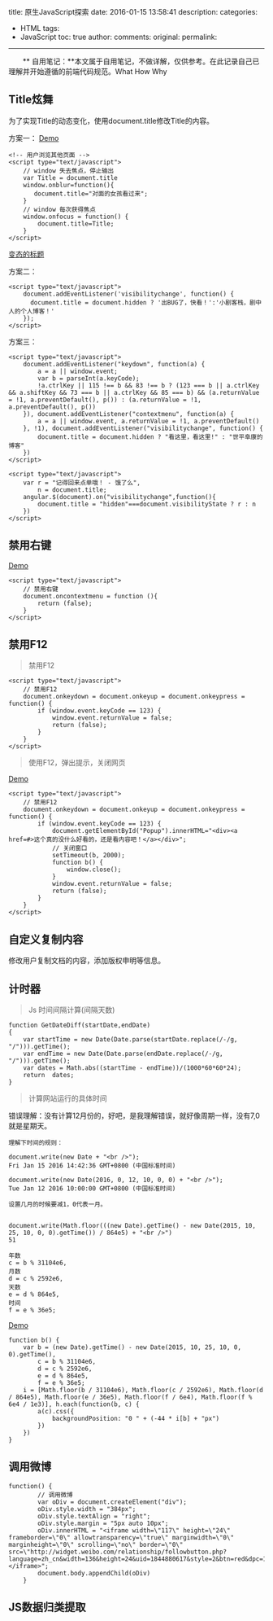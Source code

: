 title:  原生JavaScript探索
date: 2016-01-15 13:58:41
description: 
categories:
- HTML
tags:
- JavaScript
toc: true
author:
comments:
original:
permalink: 
---
　　** 自用笔记：**本文属于自用笔记，不做详解，仅供参考。在此记录自己已理解并开始遵循的前端代码规范。What How Why
<!-- more -->
## Title炫舞

为了实现Title的动态变化，使用document.title修改Title的内容。


方案一：
[Demo](/Native-JS/Title)
```
<!-- 用户浏览其他页面 -->
<script type="text/javascript">
	// window 失去焦点，停止输出
	var Title = document.title
	window.onblur=function(){
	   document.title="对面的女孩看过来";
	}
	// window 每次获得焦点
	window.onfocus = function() {
	    document.title=Title;
	}
</script>
```

[变态的标题](https://www.bh-lay.com/blog/14e6e855585)

方案二：

```
<script type="text/javascript">
	document.addEventListener('visibilitychange', function() {
	  document.title = document.hidden ? '出BUG了，快看！':'小剧客栈，剧中人的个人博客！'
	});
</script>

```

方案三：

```
<script type="text/javascript">
	document.addEventListener("keydown", function(a) {
		a = a || window.event;
		var b = parseInt(a.keyCode);
		!a.ctrlKey || 115 !== b && 83 !== b ? (123 === b || a.ctrlKey && a.shiftKey && 73 === b || a.ctrlKey && 85 === b) && (a.returnValue = !1, a.preventDefault(), p()) : (a.returnValue = !1, a.preventDefault(), p())
	}), document.addEventListener("contextmenu", function(a) {
		a = a || window.event, a.returnValue = !1, a.preventDefault()
	}, !1), document.addEventListener("visibilitychange", function() {
		document.title = document.hidden ? "看这里，看这里!" : "世平阜康的博客"
	})
</script>

```

```
<script type="text/javascript">
	var r = "记得回来点单哦！ - 饿了么",
	    n = document.title;
	angular.$(document).on("visibilitychange",function(){
	    document.title = "hidden"===document.visibilityState ? r : n
	})
</script>
```

## 禁用右键
[Demo](/Native-JS/Prevent-Right-click)

```
<script type="text/javascript">
	// 禁用右键
    document.oncontextmenu = function (){
        return (false);
    }
</script>
```
## 禁用F12

> 禁用F12

```
<script type="text/javascript">
	// 禁用F12
	document.onkeydown = document.onkeyup = document.onkeypress = function() {
		if (window.event.keyCode == 123) {
			window.event.returnValue = false;
			return (false);
		}
	}
</script>
```

>使用F12，弹出提示，关闭网页

[Demo](/Native-JS/Disable-F12)

```
<script type="text/javascript">
	// 禁用F12
	document.onkeydown = document.onkeyup = document.onkeypress = function() {
		if (window.event.keyCode == 123) {
			document.getElementById("Popup").innerHTML="<div><a href=#>这个真的没什么好看的，还是看内容吧！</a></div>";
			// 关闭窗口
			setTimeout(b, 2000);
			function b() {
				window.close();
			}
			window.event.returnValue = false;
			return (false);
		}
	}
</script>
```

## 自定义复制内容


修改用户复制文档的内容，添加版权申明等信息。


## 计时器


> Js 时间间隔计算(间隔天数)

```
function GetDateDiff(startDate,endDate)  
{  
    var startTime = new Date(Date.parse(startDate.replace(/-/g,   "/"))).getTime();     
    var endTime = new Date(Date.parse(endDate.replace(/-/g,   "/"))).getTime();     
    var dates = Math.abs((startTime - endTime))/(1000*60*60*24);     
    return  dates;    
}
```
>  计算网站运行的具体时间

错误理解：没有计算12月份的，好吧，是我理解错误，就好像周期一样，没有7,0就是星期天。

```
理解下时间的规则：

document.write(new Date + "<br />");
Fri Jan 15 2016 14:42:36 GMT+0800 (中国标准时间)

document.write(new Date(2016, 0, 12, 10, 0, 0) + "<br />");
Tue Jan 12 2016 10:00:00 GMT+0800 (中国标准时间)

设置几月的时候要减1，0代表一月。


document.write(Math.floor(((new Date).getTime() - new Date(2015, 10, 25, 10, 0, 0).getTime()) / 864e5) + "<br />")
51

年数
c = b % 31104e6,
月数
d = c % 2592e6,
天数
e = d % 864e5,
时间
f = e % 36e5;
```

[Demo](/Resume/H1/)

```
function b() {
	var b = (new Date).getTime() - new Date(2015, 10, 25, 10, 0, 0).getTime(),
		c = b % 31104e6,
		d = c % 2592e6,
		e = d % 864e5,
		f = e % 36e5;
	i = [Math.floor(b / 31104e6), Math.floor(c / 2592e6), Math.floor(d / 864e5), Math.floor(e / 36e5), Math.floor(f / 6e4), Math.floor(f % 6e4 / 1e3)], h.each(function(b, c) {
		a(c).css({
			backgroundPosition: "0 " + (-44 * i[b] + "px")
		})
	})
}
```

## 调用微博

```
function() {
        // 调用微博
        var oDiv = document.createElement("div");
        oDiv.style.width = "384px";
        oDiv.style.textAlign = "right";
        oDiv.style.margin = "5px auto 10px";
        oDiv.innerHTML = "<iframe width=\"117\" height=\"24\" frameborder=\"0\" allowtransparency=\"true\" marginwidth=\"0\" marginheight=\"0\" scrolling=\"no\" border=\"0\" src=\"http://widget.weibo.com/relationship/followbutton.php?language=zh_cn&width=136&height=24&uid=1844880617&style=2&btn=red&dpc=1\"></iframe>";
        document.body.appendChild(oDiv)
    }
```

## JS数据归类提取



[]()